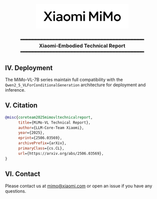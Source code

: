 <div align="center">
  <picture>
    <source srcset="https://github.com/XiaomiMiMo/MiMo-VL/raw/main/figures/Xiaomi_MiMo_darkmode.png?raw=true" media="(prefers-color-scheme: dark)">
    <img src="https://github.com/XiaomiMiMo/MiMo-VL/raw/main/figures/Xiaomi_MiMo.png?raw=true" width="60%" alt="Xiaomi-MiMo" />
  </picture>
</div>

<h3 align="center">
  <b>
    <span>━━━━━━━━━━━━━━━━━━━━━━━━━━━━━━━━━━━━━━━━━</span>
    <br/>
    Xiaomi-Embodied Technical Report
    <br/>
    <span>━━━━━━━━━━━━━━━━━━━━━━━━━━━━━━━━━━━━━━━━━</span>
    <br/>
  </b>
</h3>


## IV. Deployment

The MiMo-VL-7B series maintain full compatibility with the `Qwen2_5_VLForConditionalGeneration` architecture for deployment and inference.

## V. Citation

```bibtex
@misc{coreteam2025mimovltechnicalreport,
      title={MiMo-VL Technical Report}, 
      author={LLM-Core-Team Xiaomi},
      year={2025},
      eprint={2506.03569},
      archivePrefix={arXiv},
      primaryClass={cs.CL},
      url={https://arxiv.org/abs/2506.03569}, 
}
```


## VI. Contact

Please contact us at [mimo@xiaomi.com](mailto:mimo@xiaomi.com) or open an issue if you have any questions.

